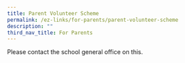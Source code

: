 ```yaml
---
title: Parent Volunteer Scheme
permalink: /ez-links/for-parents/parent-volunteer-scheme
description: ""
third_nav_title: For Parents
---
```

Please contact the school general office on this.